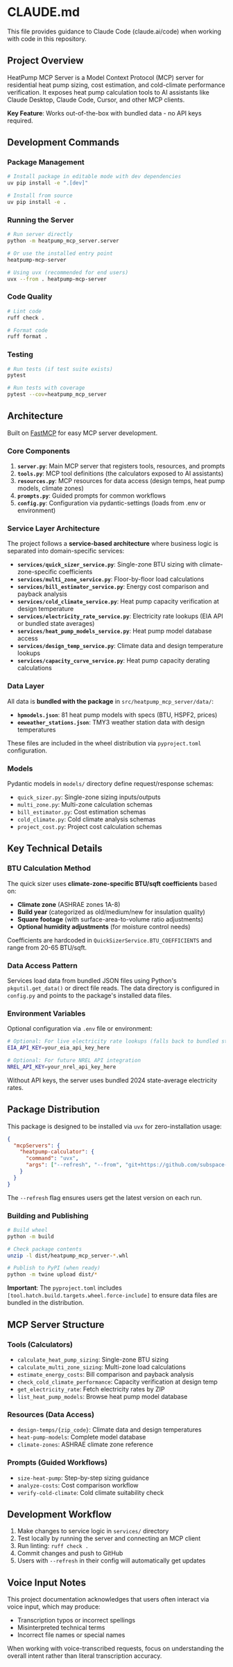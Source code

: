 # CLAUDE.md

This file provides guidance to Claude Code (claude.ai/code) when working with code in this repository.

## Project Overview

HeatPump MCP Server is a Model Context Protocol (MCP) server for residential heat pump sizing, cost estimation, and cold-climate performance verification. It exposes heat pump calculation tools to AI assistants like Claude Desktop, Claude Code, Cursor, and other MCP clients.

**Key Feature**: Works out-of-the-box with bundled data - no API keys required.

## Development Commands

### Package Management
```bash
# Install package in editable mode with dev dependencies
uv pip install -e ".[dev]"

# Install from source
uv pip install -e .
```

### Running the Server
```bash
# Run server directly
python -m heatpump_mcp_server.server

# Or use the installed entry point
heatpump-mcp-server

# Using uvx (recommended for end users)
uvx --from . heatpump-mcp-server
```

### Code Quality
```bash
# Lint code
ruff check .

# Format code
ruff format .
```

### Testing
```bash
# Run tests (if test suite exists)
pytest

# Run tests with coverage
pytest --cov=heatpump_mcp_server
```

## Architecture

Built on [FastMCP](https://github.com/jlowin/fastmcp) for easy MCP server development.

### Core Components

1. **`server.py`**: Main MCP server that registers tools, resources, and prompts
2. **`tools.py`**: MCP tool definitions (the calculators exposed to AI assistants)
3. **`resources.py`**: MCP resources for data access (design temps, heat pump models, climate zones)
4. **`prompts.py`**: Guided prompts for common workflows
5. **`config.py`**: Configuration via pydantic-settings (loads from .env or environment)

### Service Layer Architecture

The project follows a **service-based architecture** where business logic is separated into domain-specific services:

- **`services/quick_sizer_service.py`**: Single-zone BTU sizing with climate-zone-specific coefficients
- **`services/multi_zone_service.py`**: Floor-by-floor load calculations
- **`services/bill_estimator_service.py`**: Energy cost comparison and payback analysis
- **`services/cold_climate_service.py`**: Heat pump capacity verification at design temperature
- **`services/electricity_rate_service.py`**: Electricity rate lookups (EIA API or bundled state averages)
- **`services/heat_pump_models_service.py`**: Heat pump model database access
- **`services/design_temp_service.py`**: Climate data and design temperature lookups
- **`services/capacity_curve_service.py`**: Heat pump capacity derating calculations

### Data Layer

All data is **bundled with the package** in `src/heatpump_mcp_server/data/`:

- **`hpmodels.json`**: 81 heat pump models with specs (BTU, HSPF2, prices)
- **`eeweather_stations.json`**: TMY3 weather station data with design temperatures

These files are included in the wheel distribution via `pyproject.toml` configuration.

### Models

Pydantic models in `models/` directory define request/response schemas:
- `quick_sizer.py`: Single-zone sizing inputs/outputs
- `multi_zone.py`: Multi-zone calculation schemas
- `bill_estimator.py`: Cost estimation schemas
- `cold_climate.py`: Cold climate analysis schemas
- `project_cost.py`: Project cost calculation schemas

## Key Technical Details

### BTU Calculation Method

The quick sizer uses **climate-zone-specific BTU/sqft coefficients** based on:
- **Climate zone** (ASHRAE zones 1A-8)
- **Build year** (categorized as old/medium/new for insulation quality)
- **Square footage** (with surface-area-to-volume ratio adjustments)
- **Optional humidity adjustments** (for moisture control needs)

Coefficients are hardcoded in `QuickSizerService.BTU_COEFFICIENTS` and range from 20-65 BTU/sqft.

### Data Access Pattern

Services load data from bundled JSON files using Python's `pkgutil.get_data()` or direct file reads. The data directory is configured in `config.py` and points to the package's installed data files.

### Environment Variables

Optional configuration via `.env` file or environment:

```bash
# Optional: For live electricity rate lookups (falls back to bundled state averages)
EIA_API_KEY=your_eia_api_key_here

# Optional: For future NREL API integration
NREL_API_KEY=your_nrel_api_key_here
```

Without API keys, the server uses bundled 2024 state-average electricity rates.

## Package Distribution

This package is designed to be installed via `uvx` for zero-installation usage:

```json
{
  "mcpServers": {
    "heatpump-calculator": {
      "command": "uvx",
      "args": ["--refresh", "--from", "git+https://github.com/subspace-lab/heatpump-mcp-server.git", "heatpump-mcp-server"]
    }
  }
}
```

The `--refresh` flag ensures users get the latest version on each run.

### Building and Publishing

```bash
# Build wheel
python -m build

# Check package contents
unzip -l dist/heatpump_mcp_server-*.whl

# Publish to PyPI (when ready)
python -m twine upload dist/*
```

**Important**: The `pyproject.toml` includes `[tool.hatch.build.targets.wheel.force-include]` to ensure data files are bundled in the distribution.

## MCP Server Structure

### Tools (Calculators)
- `calculate_heat_pump_sizing`: Single-zone BTU sizing
- `calculate_multi_zone_sizing`: Multi-zone load calculations
- `estimate_energy_costs`: Bill comparison and payback analysis
- `check_cold_climate_performance`: Capacity verification at design temp
- `get_electricity_rate`: Fetch electricity rates by ZIP
- `list_heat_pump_models`: Browse heat pump model database

### Resources (Data Access)
- `design-temps/{zip_code}`: Climate data and design temperatures
- `heat-pump-models`: Complete model database
- `climate-zones`: ASHRAE climate zone reference

### Prompts (Guided Workflows)
- `size-heat-pump`: Step-by-step sizing guidance
- `analyze-costs`: Cost comparison workflow
- `verify-cold-climate`: Cold climate suitability check

## Development Workflow

1. Make changes to service logic in `services/` directory
2. Test locally by running the server and connecting an MCP client
3. Run linting: `ruff check .`
4. Commit changes and push to GitHub
5. Users with `--refresh` in their config will automatically get updates

## Voice Input Notes

This project documentation acknowledges that users often interact via voice input, which may produce:
- Transcription typos or incorrect spellings
- Misinterpreted technical terms
- Incorrect file names or special names

When working with voice-transcribed requests, focus on understanding the overall intent rather than literal transcription accuracy.

